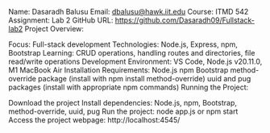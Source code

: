 Name: Dasaradh Balusu
Email: dbalusu@hawk.iit.edu
Course: ITMD 542
Assignment: Lab 2
GitHub URL: https://github.com/Dasaradh09/Fullstack-lab2
Project Overview:

Focus: Full-stack development
Technologies: Node.js, Express, npm, Bootstrap
Learning: CRUD operations, handling routes and directories, file read/write operations
Development Environment: VS Code, Node.js v20.11.0, M1 MacBook Air
Installation Requirements:
Node.js
npm
Bootstrap
method-override package (install with npm install method-override)
uuid and pug packages (install with appropriate npm commands)
Running the Project:

Download the project
Install dependencies: Node.js, npm, Bootstrap, method-override, uuid, pug
Run the project: node app.js or npm start
Access the project webpage: http://localhost:4545/
